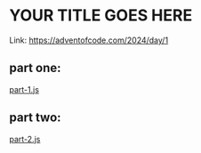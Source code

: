 # YOUR TITLE GOES HERE

Link: https://adventofcode.com/2024/day/1

## part one:
[part-1.js](part-1.js)

## part two:
[part-2.js](part-2.js)
